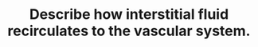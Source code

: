 ---
title: "Describe how interstitial fluid recirculates to the vascular system."
entityType: SAQ
exam: PEX
college: CICM
year: 2017
sitting: B
question: 4
passRate: 10
EC_expectedDomains:
- "It was expected that answers would describe important concepts including the anatomy of venous structures, valves and lymphatics, permeability and factors which influence permeability."
- "A description of hydrostatic forces, other pressures involved, and the role of osmotic and electric forces were required."
EC_errorsCommon:
- "Candidates had a limited understanding of this area of the syllabus."
---
